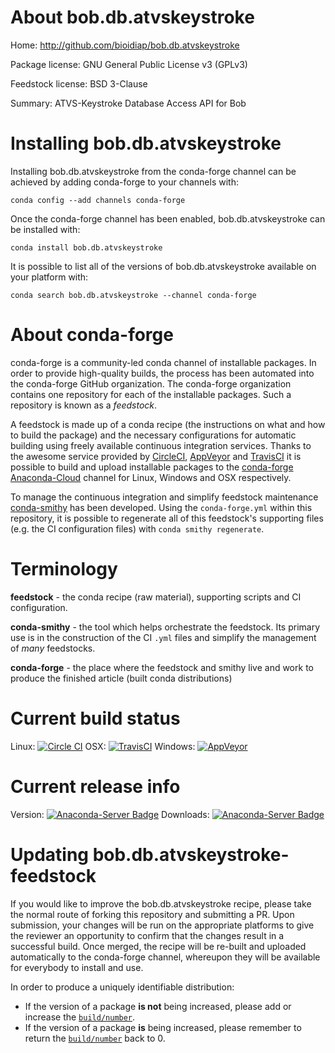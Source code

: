 About bob.db.atvskeystroke
==========================

Home: http://github.com/bioidiap/bob.db.atvskeystroke

Package license: GNU General Public License v3 (GPLv3)

Feedstock license: BSD 3-Clause

Summary: ATVS-Keystroke Database Access API for Bob



Installing bob.db.atvskeystroke
===============================

Installing bob.db.atvskeystroke from the conda-forge channel can be achieved by adding conda-forge to your channels with:

```
conda config --add channels conda-forge
```

Once the conda-forge channel has been enabled, bob.db.atvskeystroke can be installed with:

```
conda install bob.db.atvskeystroke
```

It is possible to list all of the versions of bob.db.atvskeystroke available on your platform with:

```
conda search bob.db.atvskeystroke --channel conda-forge
```


About conda-forge
=================

conda-forge is a community-led conda channel of installable packages.
In order to provide high-quality builds, the process has been automated into the
conda-forge GitHub organization. The conda-forge organization contains one repository 
for each of the installable packages. Such a repository is known as a *feedstock*.

A feedstock is made up of a conda recipe (the instructions on what and how to build
the package) and the necessary configurations for automatic building using freely
available continuous integration services. Thanks to the awesome service provided by
[CircleCI](https://circleci.com/), [AppVeyor](http://www.appveyor.com/)
and [TravisCI](https://travis-ci.org/) it is possible to build and upload installable
packages to the [conda-forge](https://anaconda.org/conda-forge)
[Anaconda-Cloud](http://docs.anaconda.org/) channel for Linux, Windows and OSX respectively.

To manage the continuous integration and simplify feedstock maintenance
[conda-smithy](http://github.com/conda-forge/conda-smithy) has been developed.
Using the ``conda-forge.yml`` within this repository, it is possible to regenerate all of
this feedstock's supporting files (e.g. the CI configuration files) with ``conda smithy regenerate``.


Terminology
===========

**feedstock** - the conda recipe (raw material), supporting scripts and CI configuration.

**conda-smithy** - the tool which helps orchestrate the feedstock.
                   Its primary use is in the construction of the CI ``.yml`` files
                   and simplify the management of *many* feedstocks.

**conda-forge** - the place where the feedstock and smithy live and work to
                  produce the finished article (built conda distributions)

Current build status
====================
Linux: [![Circle CI](https://circleci.com/gh/conda-forge/bob.db.atvskeystroke-feedstock.svg?style=svg)](https://circleci.com/gh/conda-forge/bob.db.atvskeystroke-feedstock)
OSX: [![TravisCI](https://travis-ci.org/conda-forge/bob.db.atvskeystroke-feedstock.svg?branch=master)](https://travis-ci.org/conda-forge/bob.db.atvskeystroke-feedstock) 
Windows: [![AppVeyor](https://ci.appveyor.com/api/projects/status/github/conda-forge/bob.db.atvskeystroke-feedstock?svg=True)](https://ci.appveyor.com/project/conda-forge/bob.db.atvskeystroke-feedstock/branch/master)

Current release info
====================
Version: [![Anaconda-Server Badge](https://anaconda.org/conda-forge/bob.db.atvskeystroke/badges/version.svg)](https://anaconda.org/conda-forge/bob.db.atvskeystroke)
Downloads: [![Anaconda-Server Badge](https://anaconda.org/conda-forge/bob.db.atvskeystroke/badges/downloads.svg)](https://anaconda.org/conda-forge/bob.db.atvskeystroke)


Updating bob.db.atvskeystroke-feedstock
=======================================

If you would like to improve the bob.db.atvskeystroke recipe, please take the normal
route of forking this repository and submitting a PR. Upon submission, your changes will
be run on the appropriate platforms to give the reviewer an opportunity to confirm that the
changes result in a successful build. Once merged, the recipe will be re-built and uploaded
automatically to the conda-forge channel, whereupon they will be available for everybody to
install and use.

In order to produce a uniquely identifiable distribution:
 * If the version of a package **is not** being increased, please add or increase
   the [``build/number``](http://conda.pydata.org/docs/building/meta-yaml.html#build-number-and-string). 
 * If the version of a package **is** being increased, please remember to return
   the [``build/number``](http://conda.pydata.org/docs/building/meta-yaml.html#build-number-and-string)
   back to 0.
